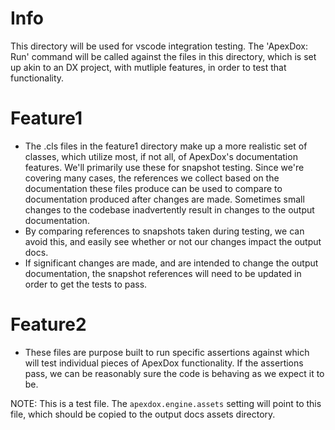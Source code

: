 # Info
This directory will be used for vscode integration testing. The 'ApexDox: Run' command will be called against the files in this directory, which is set up akin to an DX project, with mutliple features, in order to test that functionality.

# Feature1
- The .cls files in the feature1 directory make up a more realistic set of classes, which utilize most, if not all, of ApexDox's documentation features. We'll primarily use these for snapshot testing. Since we're covering many cases, the references we collect based on the documentation these files produce can be used to compare to documentation produced after changes are made. Sometimes small changes to the codebase inadvertently result in changes to the output documentation.
- By comparing references to snapshots taken during testing, we can avoid this, and easily see whether or not our changes impact the output docs.
- If significant changes are made, and are intended to change the output documentation, the snapshot references will need to be updated in order to get the tests to pass.

# Feature2
- These files are purpose built to run specific assertions against which will test individual pieces of ApexDox functionality. If the assertions pass, we can be reasonably sure the code is behaving as we expect it to be.

NOTE: This is a test file. The `apexdox.engine.assets` setting will point to this file, which should be copied to the output docs assets directory.
